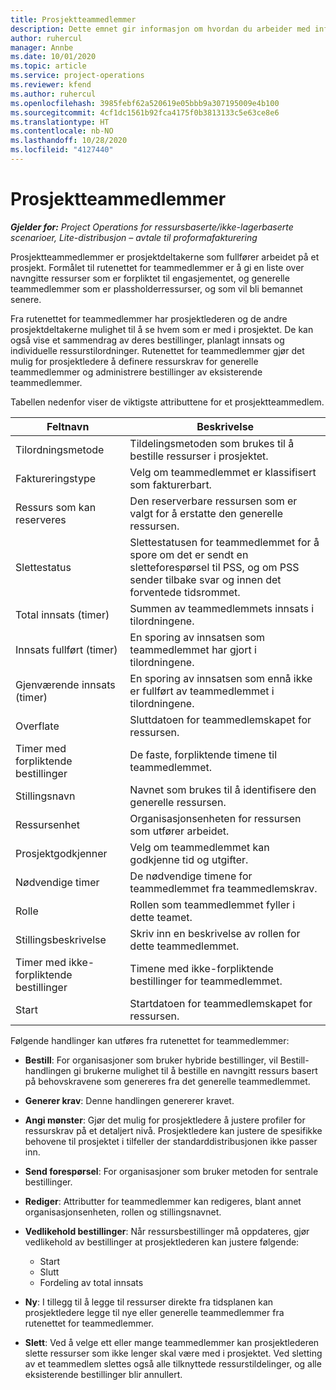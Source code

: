```yaml
---
title: Prosjektteammedlemmer
description: Dette emnet gir informasjon om hvordan du arbeider med informasjon om prosjektteammedlemmer, attributter og planlegging.
author: ruhercul
manager: Annbe
ms.date: 10/01/2020
ms.topic: article
ms.service: project-operations
ms.reviewer: kfend
ms.author: ruhercul
ms.openlocfilehash: 3985febf62a520619e05bbb9a307195009e4b100
ms.sourcegitcommit: 4cf1dc1561b92fca4175f0b3813133c5e63ce8e6
ms.translationtype: HT
ms.contentlocale: nb-NO
ms.lasthandoff: 10/28/2020
ms.locfileid: "4127440"
---
```

# <a name="project-team-members"></a>Prosjektteammedlemmer

_**Gjelder for:** Project Operations for ressursbaserte/ikke-lagerbaserte scenarioer, Lite-distribusjon – avtale til proformafakturering_

Prosjektteammedlemmer er prosjektdeltakerne som fullfører arbeidet på et prosjekt. Formålet til rutenettet for teammedlemmer er å gi en liste over navngitte ressurser som er forpliktet til engasjementet, og generelle teammedlemmer som er plassholderressurser, og som vil bli bemannet senere.

Fra rutenettet for teammedlemmer har prosjektlederen og de andre prosjektdeltakerne mulighet til å se hvem som er med i prosjektet. De kan også vise et sammendrag av deres bestillinger, planlagt innsats og individuelle ressurstilordninger. Rutenettet for teammedlemmer gjør det mulig for prosjektledere å definere ressurskrav for generelle teammedlemmer og administrere bestillinger av eksisterende teammedlemmer.

Tabellen nedenfor viser de viktigste attributtene for et prosjektteammedlem.

| Feltnavn          | Beskrivelse                                                                                                                                                                  |
|--------------------------|-----------------------------------------------------------------------------------------------------------------------------------------------------------------------------------|
| Tilordningsmetode        | Tildelingsmetoden som brukes til å bestille ressurser i prosjektet.                                                                         |
| Faktureringstype             | Velg om teammedlemmet er klassifisert som fakturerbart.                                                                                                                                       |
| Ressurs som kan reserveres        | Den reserverbare ressursen som er valgt for å erstatte den generelle ressursen.                                                                                                                   |
| Slettestatus            | Slettestatusen for teammedlemmet for å spore om det er sendt en sletteforespørsel til PSS, og om PSS sender tilbake svar og innen det forventede tidsrommet. |
| Total innsats (timer)     | Summen av teammedlemmets innsats i tilordningene.                                                                                                                         |
| Innsats fullført (timer) | En sporing av innsatsen som teammedlemmet har gjort i tilordningene.                                                                                           |
| Gjenværende innsats (timer) | En sporing av innsatsen som ennå ikke er fullført av teammedlemmet i tilordningene.                                                                                    |
| Overflate                   | Sluttdatoen for teammedlemskapet for ressursen.                                                                                                                                            |
| Timer med forpliktende bestillinger        | De faste, forpliktende timene til teammedlemmet.                                                                                                                                                                |
| Stillingsnavn            | Navnet som brukes til å identifisere den generelle ressursen.                                                                                                                                   |
| Ressursenhet          | Organisasjonsenheten for ressursen som utfører arbeidet.                                                                                                                      |
| Prosjektgodkjenner         | Velg om teammedlemmet kan godkjenne tid og utgifter.                                                                                                                     |
| Nødvendige timer           | De nødvendige timene for teammedlemmet fra teammedlemskrav.                                                                                                                       |
| Rolle                     | Rollen som teammedlemmet fyller i dette teamet.                                                                                                                                |
| Stillingsbeskrivelse     | Skriv inn en beskrivelse av rollen for dette teammedlemmet.                                                                                                                             |
| Timer med ikke-forpliktende bestillinger        | Timene med ikke-forpliktende bestillinger for teammedlemmet.                                                                                                                                                                 |
| Start                    | Startdatoen for teammedlemskapet for ressursen.                                                                                                                                          |

Følgende handlinger kan utføres fra rutenettet for teammedlemmer:

- **Bestill**: For organisasjoner som bruker hybride bestillinger, vil Bestill-handlingen gi brukerne mulighet til å bestille en navngitt ressurs basert på behovskravene som genereres fra det generelle teammedlemmet.
- **Generer krav**: Denne handlingen genererer kravet.
- **Angi mønster**: Gjør det mulig for prosjektledere å justere profiler for ressurskrav på et detaljert nivå. Prosjektledere kan justere de spesifikke behovene til prosjektet i tilfeller der standarddistribusjonen ikke passer inn.
- **Send forespørsel**: For organisasjoner som bruker metoden for sentrale bestillinger.
- **Rediger**: Attributter for teammedlemmer kan redigeres, blant annet organisasjonsenheten, rollen og stillingsnavnet.
- **Vedlikehold bestillinger**: Når ressursbestillinger må oppdateres, gjør vedlikehold av bestillinger at prosjektlederen kan justere følgende:

    - Start
    - Slutt
    - Fordeling av total innsats

- **Ny**: I tillegg til å legge til ressurser direkte fra tidsplanen kan prosjektledere legge til nye eller generelle teammedlemmer fra rutenettet for teammedlemmer.
- **Slett**: Ved å velge ett eller mange teammedlemmer kan prosjektlederen slette ressurser som ikke lenger skal være med i prosjektet. Ved sletting av et teammedlem slettes også alle tilknyttede ressurstildelinger, og alle eksisterende bestillinger blir annullert.
